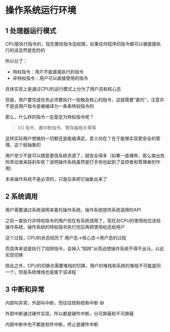 # 操作系统运行环境

## 1 处理器运行模式

CPU是执行指令的，现在要给指令加权限，如果任何程序的指令都可以被直接执行的话显然是危险的

所以分了：

- 特权指令：用户不能直接执行的指令
- 非特权指令：用户可以直接使用的指令

具体实现上是通过CPU的运行模式上分为了用户态和核心态

但是，用户要完成任务必须要执行一些触及核心的指令，这就需要“委托”，注意并不是说用户指令是被编译为一条条特权指令的

那么，什么样的指令一定是定为特权指令呢？

> I/O 指令、置中断指令、寄存器相关等等

这样实际用户想做的一切都还是能被满足，意义何在？在于能够实现更安全的管理，这个挺抽象的

用户至少不是可以随意更改系统资源了，就安全得多（如果一直裸奔，那么做出危险举动谁来踩刹车呢？说明操作系统虽然是打手但也起到了监控者和管理者的作用）

本来操作系统不是必须的，只是后来把它抽象出来了

## 2 系统调用

用户需要通过系统调用来委托操作系统，操作系统提供系统调用的API

之前一直执行非特权指令的用户现在有系统调用了，现在对CPU的使用权应该给操作系统，操作系统的特权指令执行完后再把使用权还给用户

这个过程，CPU的状态经历了 用户态->核心态->用户态的过程

而具体来说是执行了陷阱指令，会掉入“陷阱”从而迫使操作系统不得不出马，以此实现切换

除此之外，CPU的切换也需要堆栈的切换，用户的堆栈和系统的堆栈不可能是同一个，但是系统堆栈也是属于该进程

## 3 中断和异常

内部叫异常，外部叫中断，而往往统称统称中断 😅

外部中断通过硬件实现，所以都是硬件中断，分可屏蔽和不可屏蔽

内部中断中也不都是软件中断，终止是硬件中断
